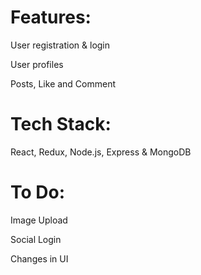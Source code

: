 # Features:
User registration & login

User profiles

Posts, Like and Comment

# Tech Stack:
React, Redux, Node.js, Express & MongoDB

# To Do:
Image Upload

Social Login

Changes in UI 


